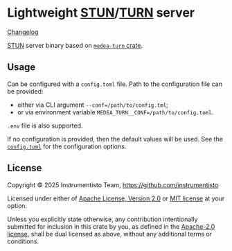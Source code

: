 Lightweight [STUN]/[TURN] server
================================

[Changelog](https://github.com/instrumentisto/medea-turn-rs/blob/main/bin/CHANGELOG.md)

[STUN] server binary based on [`medea-turn` crate].




## Usage

Can be configured with a `config.toml` file. Path to the configuration file can be provided:
- either via CLI argument `--conf=/path/to/config.tml`;
- or via environment variable `MEDEA_TURN__CONF=/path/to/config.toml`.

`.env` file is also supported.

If no configuration is provided, then the default values will be used. See the [`config.toml`](config.toml) for the configuration options.




## License

Copyright © 2025 Instrumentisto Team, <https://github.com/instrumentisto>

Licensed under either of [Apache License, Version 2.0][APACHE] or [MIT license][MIT] at your option.

Unless you explicitly state otherwise, any contribution intentionally submitted for inclusion in this crate by you, as defined in the [Apache-2.0 license][APACHE], shall be dual licensed as above, without any additional terms or conditions.




[`medea-turn` crate]: https://docs.rs/medea-turn
[APACHE]: https://github.com/instrumentisto/medea-turn-rs/blob/v0.12.0/LICENSE-APACHE
[MIT]: https://github.com/instrumentisto/medea-turn-rs/blob/v0.12.0/LICENSE-MIT
[STUN]: https://en.wikipedia.org/wiki/STUN
[TURN]: https://en.wikipedia.org/wiki/TURN
